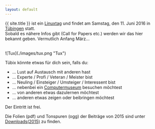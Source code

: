```yaml
---
layout: default
---
```


{{ site.title }} ist ein <a href="http://de.wikipedia.org/wiki/Linuxtag" target="_blank">Linuxtag</a> und findet am Samstag, den 11. Juni 2016 in <a href="http://de.wikipedia.org/wiki/T%C3%BCbingen" target="_blank">Tübingen</a> statt.<br/>
Sobald es nähere Infos gibt (Call for Papers etc.) werden wir das hier bekannt geben. Vermutlich Anfang März...

<br/> 
![Tux](./images/tux.png "Tux")
<br/> 

Tübix könnte etwas für dich sein, falls du:

* ... Lust auf Austausch mit anderen hast
* ... Experte / Profi / Veteran / Meister bist
* ... Neuling / Einsteiger / Umsteiger / Interessent bist
* ... nebenbei ein <a href="../programm/klaeren-computermuseum">Computermuseum</a> besuchen möchtest
* ... von anderen etwas dazulernen möchtest
* ... anderen etwas zeigen oder beibringen möchtest

Der Eintritt ist frei. 

<!--Damit wir besser planen können, bitte <a href="../anmeldung/">anmelden</a>.-->

Die Folien (pdf) und Tonspuren (ogg) der Beiträge von 2015 sind unter <a href="../downloads/">Downloads(2015)</a> zu finden.

<!--
## Richtigstellung
Tübix ist keineswegs der "1. Tübinger Linuxtag"!<br/>
Mehr dazu unter  <a href="http://tuebingen.linux.de/old/" target="_blank">tuebingen.linux.de/old/</a>
-->


